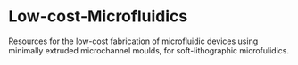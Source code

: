 # Low-cost-Microfluidics
Resources for the low-cost fabrication of microfluidic devices using minimally extruded microchannel moulds, for soft-lithographic microfulidics. 
